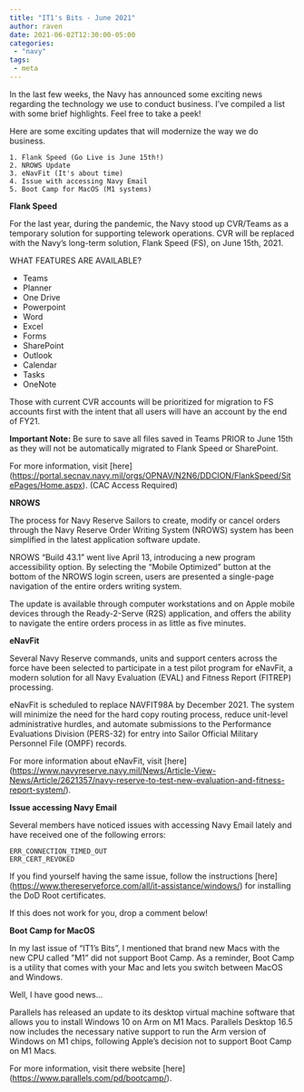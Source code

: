 ```yaml
---
title: "IT1's Bits - June 2021"
author: raven
date: 2021-06-02T12:30:00-05:00
categories:
 - "navy"
tags:
 - meta 
---
```


In the last few weeks, the Navy has announced some exciting news regarding the technology we use to conduct business. I’ve compiled a list with some brief highlights. Feel free to take a peek!

<!--more-->

Here are some exciting updates that will modernize the way we do business.

	1. Flank Speed (Go Live is June 15th!)
	2. NROWS Update
	3. eNavFit (It's about time)
	4. Issue with accessing Navy Email
	5. Boot Camp for MacOS (M1 systems)

**Flank Speed**

For the last year, during the pandemic, the Navy stood up CVR/Teams as a temporary solution for supporting telework operations. CVR will be replaced with the Navy’s long-term solution, Flank Speed (FS), on June 15th, 2021.

WHAT FEATURES ARE AVAILABLE?

- Teams
- Planner
- One Drive
- Powerpoint
- Word
- Excel
- Forms
- SharePoint
- Outlook
- Calendar
- Tasks
- OneNote

Those with current CVR accounts will be prioritized for migration to FS accounts first with the intent that all users will have an account by the end of FY21.

**Important Note:** Be sure to save all files saved in Teams PRIOR to June 15th as they will not be automatically migrated to Flank Speed or SharePoint.

For more information, visit [here] (https://portal.secnav.navy.mil/orgs/OPNAV/N2N6/DDCION/FlankSpeed/SitePages/Home.aspx). (CAC Access Required)

**NROWS**

The process for Navy Reserve Sailors to create, modify or cancel orders through the Navy Reserve Order Writing System (NROWS) system has been simplified in the latest application software update.

NROWS “Build 43.1” went live April 13, introducing a new program accessibility option. By selecting the “Mobile Optimized” button at the bottom of the NROWS login screen, users are presented a single-page navigation of the entire orders writing system.

The update is available through computer workstations and on Apple mobile devices through the Ready-2-Serve (R2S) application, and offers the ability to navigate the entire orders process in as little as five minutes.


**eNavFit**

Several Navy Reserve commands, units and support centers across the force have been selected to participate in a test pilot program for eNavFit, a modern solution for all Navy Evaluation (EVAL) and Fitness Report (FITREP) processing.

eNavFit is scheduled to replace NAVFIT98A by December 2021. The system will minimize the need for the hard copy routing process, reduce unit-level administrative hurdles, and automate submissions to the Performance Evaluations Division (PERS-32) for entry into Sailor Official Military Personnel File (OMPF) records.

For more information about eNavFit, visit [here] (https://www.navyreserve.navy.mil/News/Article-View-News/Article/2621357/navy-reserve-to-test-new-evaluation-and-fitness-report-system/).

**Issue accessing Navy Email**

Several members have noticed issues with accessing Navy Email lately and have received one of the following errors:

    ERR_CONNECTION_TIMED_OUT
    ERR_CERT_REVOKED

If you find yourself having the same issue, follow the instructions [here] (https://www.thereserveforce.com/all/it-assistance/windows/) for installing the DoD Root certificates.

If this does not work for you, drop a comment below!

**Boot Camp for MacOS**

In my last issue of “IT1’s Bits”, I mentioned that brand new Macs with the new CPU called ”M1” did not support Boot Camp. As a reminder, Boot Camp is a utility that comes with your Mac and lets you switch between MacOS and Windows.

Well, I have good news…

Parallels has released an update to its desktop virtual machine software that allows you to install Windows 10 on Arm on M1 Macs. Parallels Desktop 16.5 now includes the necessary native support to run the Arm version of Windows on M1 chips, following Apple’s decision not to support Boot Camp on M1 Macs.

For more information, visit there website [here] (https://www.parallels.com/pd/bootcamp/).


